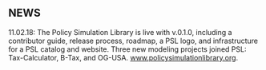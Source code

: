 NEWS
----

11.02.18: The Policy Simulation Library is live with v.0.1.0, including a contributor guide, release process, roadmap, a PSL logo, and infrastructure for a PSL catalog and website. Three new modeling projects joined PSL: Tax-Calculator, B-Tax, and OG-USA. www.policysimulationlibrary.org.
